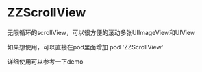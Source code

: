 # ZZScrollView
无限循环的scrollView，可以很方便的滚动多张UIImageView和UIView

如果想使用，可以直接在pod里面增加
pod 'ZZScrollView'

详细使用可以参考一下demo
